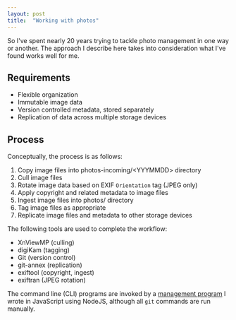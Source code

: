 ```yaml
---
layout: post
title:  "Working with photos"
---
```


So I've spent nearly 20 years trying to tackle photo management in one way or another.
The approach I describe here takes into consideration what I've found works well for me.

## Requirements

- Flexible organization
- Immutable image data
- Version controlled metadata, stored separately
- Replication of data across multiple storage devices

## Process

Conceptually, the process is as follows:

1. Copy image files into photos-incoming/\<YYYMMDD> directory
1. Cull image files
1. Rotate image data based on EXIF `Orientation` tag (JPEG only)
1. Apply copyright and related metadata to image files
1. Ingest image files into photos/ directory
1. Tag image files as appropriate
1. Replicate image files and metadata to other storage devices

The following tools are used to complete the workflow:

- XnViewMP (culling)
- digiKam (tagging)
- Git (version control)
- git-annex (replication)
- exiftool (copyright, ingest)
- exiftran (JPEG rotation)

The command line (CLI) programs are invoked by a [management program](https://github.com/jboxman/dam) I wrote in JavaScript using NodeJS, although all `git` commands are run manually.

